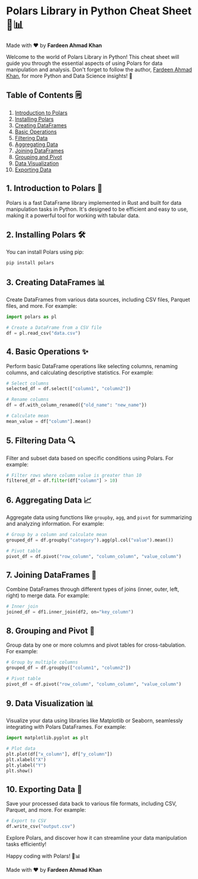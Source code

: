 # Polars Library in Python Cheat Sheet 🐻📊

Made with :heart: by **Fardeen Ahmad Khan**

Welcome to the world of Polars Library in Python! This cheat sheet will guide you through the essential aspects of using Polars for data manipulation and analysis. Don't forget to follow the author, [Fardeen Ahmad Khan](https://github.com/I-Fardeen), for more Python and Data Science insights! 🙌

## Table of Contents 🗒️

1. [Introduction to Polars](#introduction-to-polars)
2. [Installing Polars](#installing-polars)
3. [Creating DataFrames](#creating-dataframes)
4. [Basic Operations](#basic-operations)
5. [Filtering Data](#filtering-data)
6. [Aggregating Data](#aggregating-data)
7. [Joining DataFrames](#joining-dataframes)
8. [Grouping and Pivot](#grouping-and-pivot)
9. [Data Visualization](#data-visualization)
10. [Exporting Data](#exporting-data)

## 1. Introduction to Polars 🐼

Polars is a fast DataFrame library implemented in Rust and built for data manipulation tasks in Python. It's designed to be efficient and easy to use, making it a powerful tool for working with tabular data.

## 2. Installing Polars 🛠️

You can install Polars using pip:

```bash
pip install polars
```

## 3. Creating DataFrames 📊

Create DataFrames from various data sources, including CSV files, Parquet files, and more. For example:

```python
import polars as pl

# Create a DataFrame from a CSV file
df = pl.read_csv("data.csv")
```

## 4. Basic Operations ✨

Perform basic DataFrame operations like selecting columns, renaming columns, and calculating descriptive statistics. For example:

```python
# Select columns
selected_df = df.select(["column1", "column2"])

# Rename columns
df = df.with_column_renamed({"old_name": "new_name"})

# Calculate mean
mean_value = df["column"].mean()
```

## 5. Filtering Data 🔍

Filter and subset data based on specific conditions using Polars. For example:

```python
# Filter rows where column value is greater than 10
filtered_df = df.filter(df["column"] > 10)
```

## 6. Aggregating Data 📈

Aggregate data using functions like `groupby`, `agg`, and `pivot` for summarizing and analyzing information. For example:

```python
# Group by a column and calculate mean
grouped_df = df.groupby("category").agg(pl.col("value").mean())

# Pivot table
pivot_df = df.pivot("row_column", "column_column", "value_column")
```

## 7. Joining DataFrames 🤝

Combine DataFrames through different types of joins (inner, outer, left, right) to merge data. For example:

```python
# Inner join
joined_df = df1.inner_join(df2, on="key_column")
```

## 8. Grouping and Pivot 🧮

Group data by one or more columns and pivot tables for cross-tabulation. For example:

```python
# Group by multiple columns
grouped_df = df.groupby(["column1", "column2"])

# Pivot table
pivot_df = df.pivot("row_column", "column_column", "value_column")
```

## 9. Data Visualization 📊

Visualize your data using libraries like Matplotlib or Seaborn, seamlessly integrating with Polars DataFrames. For example:

```python
import matplotlib.pyplot as plt

# Plot data
plt.plot(df["x_column"], df["y_column"])
plt.xlabel("X")
plt.ylabel("Y")
plt.show()
```

## 10. Exporting Data 💾

Save your processed data back to various file formats, including CSV, Parquet, and more. For example:

```python
# Export to CSV
df.write_csv("output.csv")
```

Explore Polars, and discover how it can streamline your data manipulation tasks efficiently!

Happy coding with Polars! 🐻📊

Made with :heart: by **Fardeen Ahmad Khan**
